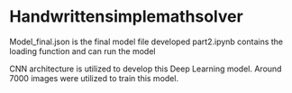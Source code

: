 # Handwrittensimplemathsolver

Model_final.json is the final model file developed
part2.ipynb contains the loading function and can run the model

CNN architecture is utilized to develop this Deep Learning model.
Around 7000 images were utilized to train this model.

